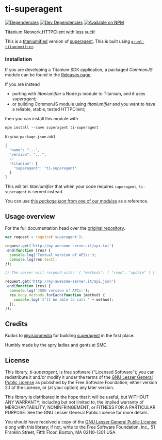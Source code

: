ti-superagent
=============

[![Dependencies](https://david-dm.org/smclab/ti-superagent/status.svg?style=flat-square)](https://david-dm.org/smclab/ti-superagent#info=dependencies)
[![Dev Dependencies](https://david-dm.org/smclab/ti-superagent/dev-status.svg?style=flat-square)](https://david-dm.org/smclab/ti-superagent#info=devDependencies)
[![Available on NPM](https://img.shields.io/npm/v/ti-superagent.svg?style=flat-square)](https://www.npmjs.org/package/ti-superagent)

Titanium.Network.HTTPClient with less suck!

This is a [titaniumified][ti] version of [superagent][sa]. This is built using [`grunt-titaniumifier`][gti].

[ti]: https://github.com/smclab/titaniumifier
[gti]: https://github.com/smclab/grunt-titaniumifier


### Installation

If you are developing a Titanium SDK application, a packaged *CommonJS* module can be found in the [Releases page][rls].

If you are instead
- porting with *titaniumifier* a Node.js module to Titanium, and it uses *superagent*;
- or building CommonJS module using *titaniumifier* and you want to have a reliable, stable, tested HTTPClient;

then you can install this module with

    npm install --save superagent ti-superagent

In your `package.json` add

```js
{
  "name": "...",
  "version": "...",
  // ...
  "titanium": {
    "superagent": "ti-superagent"
  }
}
```

This will tell *titaniumifier* that when your code requires `superagent`, `ti-superagent` is served instead.

You can use [this *package.json* from one of our modules][lrc-pkg] as a reference.

[rls]: https://github.com/smclab/ti-superagent/releases
[lrc-pkg]: https://github.com/smclab/liferay-connector/tree/master/package.json


Usage overview
--------------

For the full documentation head over the [original repository][sa].

```js
var request = require('superagent');

request.get('http://my-awesome-server.it/api.txt')
.end(function (res) {
  console.log('Textual version of APIs:');
  console.log(res.text);
});

// The server will respond with: '{ "methods": [ "read", "update" ] }'

request.get('http://my-awesome-server.it/api.json')
.end(function (res) {
  console.log('JSON version of APIs:');
  res.body.methods.forEach(function (method) {
  	console.log('I’ll be able to call ' + method);
  });
});
```

Credits
-------

Kudos to [@visionmedia][tj] for building [superagent][sa] in the first place.

[tj]: https://github.com/visionmedia
[sa]: https://visionmedia.github.io/superagent

Humbly made by the spry ladies and gents at SMC.


License
-------

This library, *ti-superagent*, is free software ("Licensed Software"); you can
redistribute it and/or modify it under the terms of the [GNU Lesser General
Public License](http://www.gnu.org/licenses/lgpl-2.1.html) as published by the
Free Software Foundation; either version 2.1 of the License, or (at your
option) any later version.

This library is distributed in the hope that it will be useful, but WITHOUT ANY
WARRANTY; including but not limited to, the implied warranty of MERCHANTABILITY,
NONINFRINGEMENT, or FITNESS FOR A PARTICULAR PURPOSE. See the GNU Lesser General
Public License for more details.

You should have received a copy of the [GNU Lesser General Public
License](http://www.gnu.org/licenses/lgpl-2.1.html) along with this library; if
not, write to the Free Software Foundation, Inc., 51 Franklin Street, Fifth
Floor, Boston, MA 02110-1301 USA
